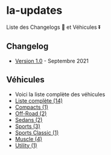 # la-updates

Liste des Changelogs 🔽 et Véhicules ⏬

## Changelog

- [Version 1.0] - Septembre 2021

[Version 1.0]: https://github.com/qb-scripts/la-updates/blob/main/CHANGELOG.md

## Véhicules

- Voici la liste complète des véhicules
- [Liste complète (14)](https://github.com/qb-scripts/la-updates/blob/main/VEHICLES.md)
- [Compacts (1)](https://github.com/qb-scripts/la-updates/blob/main/VEHICLES.md#compacts)
- [Off-Road (2)](https://github.com/qb-scripts/la-updates/blob/main/VEHICLES.md#off-road)
- [Sedans (2)](https://github.com/qb-scripts/la-updates/blob/main/VEHICLES.md#sedans)
- [Sports (3)](https://github.com/qb-scripts/la-updates/blob/main/VEHICLES.md#sports)
- [Sports Classic (1)](https://github.com/qb-scripts/la-updates/blob/main/VEHICLES.md#sports-classic)
- [Muscle (4)](https://github.com/qb-scripts/la-updates/blob/main/VEHICLES.md#muscle)
- [Utility (1)](https://github.com/qb-scripts/la-updates/blob/main/VEHICLES.md#utility)


